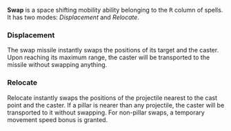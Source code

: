 **Swap** is a space shifting mobility ability belonging to the <kbd>R</kbd> column of spells. It has two modes: *Displacement* and *Relocate*.

### Displacement

The swap missile instantly swaps the positions of its target and the caster. Upon reaching its maximum range, the caster will be transported to the missile without swapping anything.

### Relocate

Relocate instantly swaps the positions of the projectile nearest to the cast point and the caster. If a pillar is nearer than any projectile, the caster will be transported to it without swapping. For non-pillar swaps, a temporary movement speed bonus is granted.

